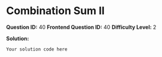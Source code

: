 
  # Combination Sum II
  
  **Question ID:** 40
  **Frontend Question ID:** 40
  **Difficulty Level:** 2
  
  **Solution:**  
  ```
  Your solution code here
  ```
    